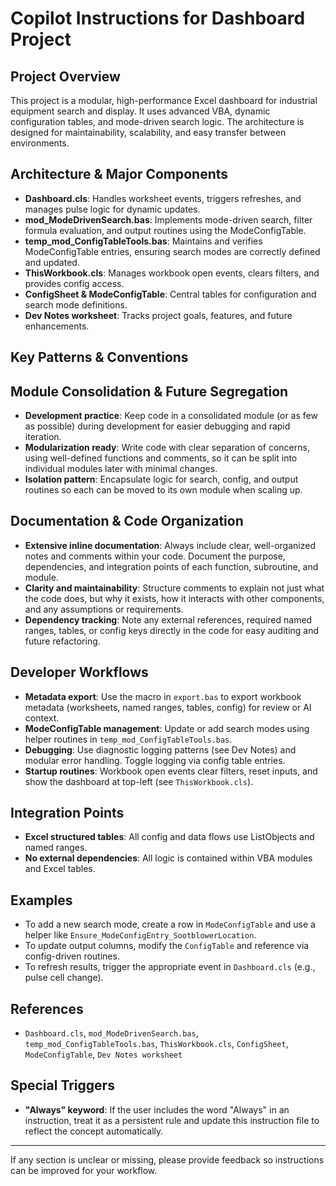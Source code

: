 # Copilot Instructions for Dashboard Project

## Project Overview
This project is a modular, high-performance Excel dashboard for industrial equipment search and display. It uses advanced VBA, dynamic configuration tables, and mode-driven search logic. The architecture is designed for maintainability, scalability, and easy transfer between environments.

## Architecture & Major Components
- **Dashboard.cls**: Handles worksheet events, triggers refreshes, and manages pulse logic for dynamic updates.
- **mod_ModeDrivenSearch.bas**: Implements mode-driven search, filter formula evaluation, and output routines using the ModeConfigTable.
- **temp_mod_ConfigTableTools.bas**: Maintains and verifies ModeConfigTable entries, ensuring search modes are correctly defined and updated.
- **ThisWorkbook.cls**: Manages workbook open events, clears filters, and provides config access.
- **ConfigSheet & ModeConfigTable**: Central tables for configuration and search mode definitions.
- **Dev Notes worksheet**: Tracks project goals, features, and future enhancements.

## Key Patterns & Conventions

## Module Consolidation & Future Segregation
- **Development practice**: Keep code in a consolidated module (or as few as possible) during development for easier debugging and rapid iteration.
- **Modularization ready**: Write code with clear separation of concerns, using well-defined functions and comments, so it can be split into individual modules later with minimal changes.
- **Isolation pattern**: Encapsulate logic for search, config, and output routines so each can be moved to its own module when scaling up.

## Documentation & Code Organization
- **Extensive inline documentation**: Always include clear, well-organized notes and comments within your code. Document the purpose, dependencies, and integration points of each function, subroutine, and module.
- **Clarity and maintainability**: Structure comments to explain not just what the code does, but why it exists, how it interacts with other components, and any assumptions or requirements.
- **Dependency tracking**: Note any external references, required named ranges, tables, or config keys directly in the code for easy auditing and future refactoring.

## Developer Workflows
- **Metadata export**: Use the macro in `export.bas` to export workbook metadata (worksheets, named ranges, tables, config) for review or AI context.
- **ModeConfigTable management**: Update or add search modes using helper routines in `temp_mod_ConfigTableTools.bas`.
- **Debugging**: Use diagnostic logging patterns (see Dev Notes) and modular error handling. Toggle logging via config table entries.
- **Startup routines**: Workbook open events clear filters, reset inputs, and show the dashboard at top-left (see `ThisWorkbook.cls`).

## Integration Points
- **Excel structured tables**: All config and data flows use ListObjects and named ranges.
- **No external dependencies**: All logic is contained within VBA modules and Excel tables.

## Examples
- To add a new search mode, create a row in `ModeConfigTable` and use a helper like `Ensure_ModeConfigEntry_SootblowerLocation`.
- To update output columns, modify the `ConfigTable` and reference via config-driven routines.
- To refresh results, trigger the appropriate event in `Dashboard.cls` (e.g., pulse cell change).

## References
- `Dashboard.cls`, `mod_ModeDrivenSearch.bas`, `temp_mod_ConfigTableTools.bas`, `ThisWorkbook.cls`, `ConfigSheet`, `ModeConfigTable`, `Dev Notes worksheet`

## Special Triggers
- **"Always" keyword**: If the user includes the word "Always" in an instruction, treat it as a persistent rule and update this instruction file to reflect the concept automatically.

---

If any section is unclear or missing, please provide feedback so instructions can be improved for your workflow.
